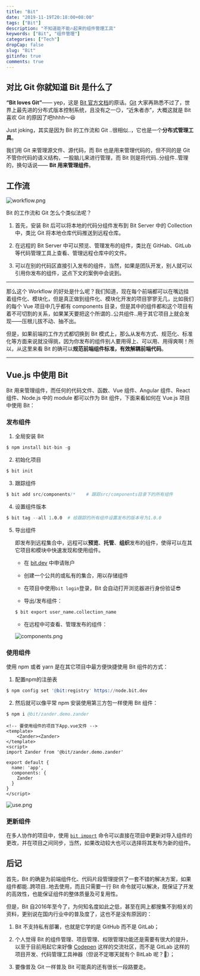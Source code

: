 ```yaml
---
title: "Bit"
date: "2019-11-19T20:18:00+08:00"
tags: ["Bit"]
description: "不知道能不能🔥起来的组件管理工具"
keywords: ["Bit", "组件管理"]
categories: ["Tech"]
dropCap: false
slug: "Bit"
gitinfo: true
comments: true
---
```

## 对比 Git 你就知道 Bit 是什么了
**“Bit loves Git”**—— yep，这是 [Bit 官方文档](https://docs.bit.dev/docs/quick-start)的原话。[Git](https://git-scm.com/) 大家再熟悉不过了，世界上最先进的分布式版本控制系统，且没有之一😏，“近朱者赤”，大概这就是 Bit 喜欢 Git 的原因了吧hhhh～😆

Just joking，其实是因为 Bit 的工作流和 Git ..很相似..，它也是一个**分布式管理工具**。

我们用 Git 来管理源文件、源代码，而 Bit 也是用来管理代码的，但不同的是 Git 不管你代码的语义结构，一股脑儿来进行管理，而 Bit 则是将代码..分组件..管理的，换句话说—— **Bit 用来管理组件**。

## 工作流

![workflow.png](/images/bit:workflow.png "Bit Workflow")


Bit 的工作流和 Git 怎么个类似法呢？

1. 首先，安装 Bit 后可以将本地的代码分组件发布到 Bit Server 中的 Collection 中，类比 Git 将本地仓库代码推送到远程仓库。

2. 在远程的 Bit Server 中可以预览、管理发布的组件，类比在 GitHab、GitLub 等代码管理工具上查看、管理远程仓库中的文件。

3. 可以在别的代码区直接引入发布的组件，当然，如果是团队开发，别人就可以引用你发布的组件，这点下文的案例中会说到。

***
那么这个 Workflow 的好处是什么呢？我们知道，现在每个前端都可以在嘴边挂着组件化、模块化，但是真正做到组件化、模块化开发的项目寥寥无几，比如我们的每个 Vue 项目中几乎都有 components 目录，但是其中的组件都和这个项目有着不可切割的关系，如果某天要把这个所谓的..公共组件..用于其它项目上就会发现——压根儿拔不动、抽不出。

但是，如果前端的工作方式都切换到 Bit 模式上，那么从发布方式、规范化、标准化等方面来说就没得挑，因为你发布的组件别人要用得上、可以用、用得爽啊！所以，从这里来看 Bit 的确可以**规范前端组件标准，有效解耦前端代码**。
***

## Vue.js 中使用 Bit

Bit 用来管理组件，而任何的代码文件、函数、Vue 组件、Angular 组件、React 组件、Node.js 中的 module 都可以作为 Bit 组件，下面来看如何在 Vue.js 项目中使用 Bit：

### 发布组件
1. 全局安装 Bit

```s
$ npm install bit-bin -g
```

2. 初始化项目

```s
$ bit init
```

3. 跟踪组件

```s
$ bit add src/components/*    # 跟踪src/components目录下的所有组件
```

4. 设置组件版本

```s
$ bit tag --all 1.0.0  # 给跟踪的所有组件设置发布的版本号为1.0.0
```

5. 导出组件

    即发布到远程集合中，远程可以**预览**、**托管**、**组织**发布的组件，使得可以在其它项目和模块中快速发现和使用组件。


    - 在 [bit.dev](https://bit.dev/) 中申请账户

    - 创建一个公共的或私有的集合，用以存储组件

    - 在项目中使用`bit login`登录，Bit 会自动打开浏览器进行身份验证😎

    - 导出/发布组件：
    ```s
    $ bit export user_name.collection_name
    ```

    - 在远程中可查看、管理发布的组件：

    ![components.png](/images/bit:components.png "发布的组件")

### 使用组件

使用 npm 或者 yarn 是在其它项目中最方便快捷使用 Bit 组件的方式：

1. 配置npm的注册表

```s
$ npm config set '@bit:registry' https://node.bit.dev
```

2. 然后就可以像平常 npm 安装使用第三方包一样使用 Bit 组件：

```s
$ npm i @bit/zander.demo.zander
```

```vue
<!-- 要使用组件的项目下App.vue文件 -->
<template>
    <Zander><Zander>
</template>
<script>
import Zander from '@bit/zander.demo.zander'

export default {
  name: 'app',
  components: {
    Zander
  }
}
</script>
```

![use.png](/images/bit:use.png "页面成功显示组件内容")

### 更新组件

在多人协作的项目中，使用 [`bit import`](https://docs.bit.dev/docs/sourcing-components#importing-new-versions) 命令可以直接在项目中更新对导入组件的更改，并在项目之间同步，当然，如果改动较大也可以选择将其发布为新的组件。

## 后记

首先，Bit 的确是为前端组件化、代码片段管理提供了一套不错的解决方案，如果组件都能..跨项目..地去使用，而且只需要一行 Bit 命令就可以解决，既保证了开发的高效性，也能保证组件的整体质量及可复用性。

但是，Bit 自2016年至今了，为何知名度如此之低，甚至在网上都搜集不到相关的资料，更别说在国内行业中的普及度了，这也不是没有原因的：
	
1. Bit 不支持私有部署，也就是它学的是 GitHub 而不是 GitLab；

2. 个人觉得 Bit 的组件管理、项目管理、权限管理功能还是需要有很大的提升，以至于目前用起它来好像 [Codepen](https://codepen.io) 这样的交流社区，而不是 GitLab 这样的项目开发、代码管理工具神器（但说不定哪天就有个 BitLab 呢？🤔）；

3. 要像普及 Git 一样普及 Bit 可能真的还有很长一段路要走。

